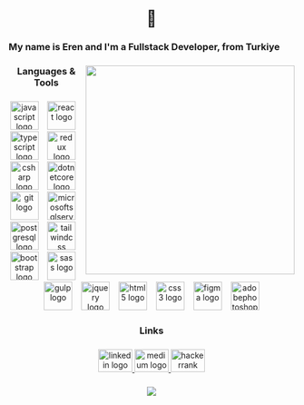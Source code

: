 <h1 align="center">🐒</h1>

<h3 align="left">My name is Eren and I'm a Fullstack Developer, from Turkiye</h3>

###

<img align="right" height="368" src="https://media.discordapp.net/attachments/1220844436846809269/1229910948761043014/DALLE_2024-04-17_00.46.54_-_A_gritty_scene_of_a_disheveled_monkey_with_a_cigarette_in_its_mouth_sitting_in_front_of_a_laptop_from_a_low_angle_as_if_captured_by_the_laptops_cam.webp?ex=663166d4&is=661ef1d4&hm=d5c79cf4ff3256165f815c57c408ae522aab853ba5aa844cb97ea6eba66a3f2d&=&format=webp&width=662&height=662"  />

###

<h3 align="center">Languages & Tools</h3>

###

<div align="center">
  <img src="https://skillicons.dev/icons?i=js" height="50" alt="javascript logo"  />
  <img width="8" />
  <img src="https://skillicons.dev/icons?i=react" height="50" alt="react logo"  />
  <img width="8" />
  <img src="https://skillicons.dev/icons?i=ts" height="50" alt="typescript logo"  />
  <img width="8" />
  <img src="https://skillicons.dev/icons?i=redux" height="50" alt="redux logo"  />
  <img width="8" />
  <img src="https://skillicons.dev/icons?i=cs" height="50" alt="csharp logo"  />
  <img width="8" />
  <img src="https://cdn.jsdelivr.net/gh/devicons/devicon/icons/dotnetcore/dotnetcore-original.svg" height="50" alt="dotnetcore logo"  />
  <img width="8" />
  <img src="https://skillicons.dev/icons?i=git" height="50" alt="git logo"  />
  <img width="8" />
  <img src="https://cdn.jsdelivr.net/gh/devicons/devicon/icons/microsoftsqlserver/microsoftsqlserver-plain.svg" height="50" alt="microsoftsqlserver logo"  />
  <img width="8" />
  <img src="https://skillicons.dev/icons?i=postgres" height="50" alt="postgresql logo"  />
  <img width="8" />
  <img src="https://skillicons.dev/icons?i=tailwind" height="50" alt="tailwindcss logo"  />
  <img width="8" />
  <img src="https://skillicons.dev/icons?i=bootstrap" height="50" alt="bootstrap logo"  />
  <img width="8" />
  <img src="https://skillicons.dev/icons?i=sass" height="50" alt="sass logo"  />
  <img width="8" />
  <img src="https://skillicons.dev/icons?i=gulp" height="50" alt="gulp logo"  />
  <img width="8" />
  <img src="https://skillicons.dev/icons?i=jquery" height="50" alt="jquery logo"  />
  <img width="8" />
  <img src="https://skillicons.dev/icons?i=html" height="50" alt="html5 logo"  />
  <img width="8" />
  <img src="https://skillicons.dev/icons?i=css" height="50" alt="css3 logo"  />
  <img width="8" />
  <img src="https://skillicons.dev/icons?i=figma" height="50" alt="figma logo"  />
  <img width="8" />
  <img src="https://skillicons.dev/icons?i=ps" height="50" alt="adobephotoshop logo"  />
</div>

###

<h3 align="center">Links</h3>

###

<div align="center">
  <a href="https://www.linkedin.com/in/erenmacit/" target="_blank">
    <img src="https://raw.githubusercontent.com/maurodesouza/profile-readme-generator/master/src/assets/icons/social/linkedin/default.svg" width="60" height="40" alt="linkedin logo"  />
  </a>
  <a href="https://medium.com/@ernmctt" target="_blank">
    <img src="https://raw.githubusercontent.com/maurodesouza/profile-readme-generator/master/src/assets/icons/social/medium/default.svg" width="60" height="40" alt="medium logo"  />
  </a>
  <img src="https://raw.githubusercontent.com/maurodesouza/profile-readme-generator/master/src/assets/icons/social/hackerrank/default.svg" width="60" height="40" alt="hackerrank logo"  />
</div>

###

<div align="center">
  <img src="https://profile-counter.glitch.me/macidko/count.svg?"  />
</div>

###

